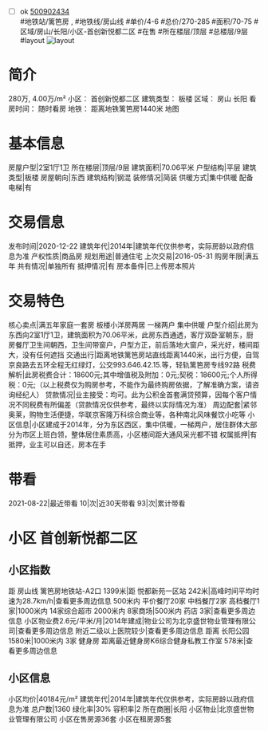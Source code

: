 - [ ] ok [500902434](https://bj.5i5j.com/ershoufang/500902434.html)  
 #地铁站/篱笆房 ,  #地铁线/房山线
#单价/4-6 #总价/270-285 #面积/70-75   #区域/房山/长阳/小区-首创新悦都二区 #在售 #所在楼层/顶层 #总楼层/9层 #layout 
![layout](http://image2a.5i5j.com/scm/HOUSE_CUSTOMER/200c53f8227c4584854cbb816878c9cc.jpg_P5.jpg) 
# 简介 
 280万,  4.00万/m² 
小区： 首创新悦都二区
建筑类型： 板楼
区域： 房山 长阳
看房时间： 随时看房
地铁： 距离地铁篱笆房1440米 地图
# 基本信息 
 房屋户型|2室1厅1卫
所在楼层|顶层/9层
建筑面积|70.06平米
户型结构|平层
建筑类型|板楼
房屋朝向|东西
建筑结构|钢混
装修情况|简装
供暖方式|集中供暖
配备电梯|有
# 交易信息 
 发布时间|2020-12-22
建筑年代|2014年|建筑年代仅供参考，实际房龄以政府信息为准
产权性质|商品房
规划用途|普通住宅
上次交易|2016-05-31
购房年限|满五年
共有情况|单独所有
抵押情况|有
房本备件|已上传房本照片
# 交易特色 
 核心卖点|满五年家庭一套房 板楼小洋房两居 一梯两户 集中供暖
户型介绍|此房为东西向2室1厅1卫，建筑面积为70.06平米，此房东西通透，客厅双卧室朝东，厨房餐厅卫生间朝西，卫生间带窗户，户型方正，前后落地大窗户，采光好，楼间距大，没有任何遮挡
交通出行|距离地铁篱笆房站直线距离1440米，出行方便，自驾京良路去五环全程无红绿灯，公交993.646.42.15.等，轻轨篱笆房专线92路
税费解析|此房税费合计：18600元;其中增值税及附加：0元;契税：18600元;个人所得税：0元;（以上税费仅为购房参考，不能作为最终购房依据，了解准确方案，请咨询经纪人）
贷款情况|业主接受：均可。此为公积金首套满贷预算，因每个客户情况不同税费有所偏差（贷款情况仅供参考，最终以实际情况为准）
周边配套|紧邻奥莱，购物生活便捷，华联京客隆万科综合商业等，各种南北风味餐饮小吃等
小区信息|小区建成于2014年，分为东区西区，集中供暖，一梯两户，居住群体大部分为市区上班白领，整体居住素质高，小区楼间距大通风采光都不错
权属抵押|有抵押，业主可以自还，房本在手
# 带看 
 2021-08-22|最近带看	 10|次|近30天带看	 93|次|累计带看
# 小区 首创新悦都二区
## 小区指数 
 距 房山线 篱笆房地铁站-A2口 1399米|距 悦都新苑一区站 242米|高峰时间平均时速为28.7km/h|查看更多周边信息
500米内 平价餐厅20家
中档餐厅2家
高档餐厅1家|1000米内 14家综合超市
2000米内 8家商场|500米内 药店 3家|查看更多周边信息
小区物业费2.6元/平米/月|2014年建成|物业公司为北京盛世物业管理有限公司|查看更多周边信息
附近二级以上医院较少|查看更多周边信息
距离 长阳公园 1580米|1000米内 3家 健身房
距离最近健身房K6综合健身私教工作室 578米|查看更多周边信息
## 小区信息 
 小区均价|40184元/m²
建筑年代|2014年|建筑年代仅供参考，实际房龄以政府信息为准
总户数|1360
绿化率|30%
容积率|2
所在商圈|长阳
小区物业|北京盛世物业管理有限公司
小区在售房源36套
小区在租房源5套
